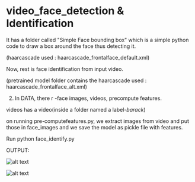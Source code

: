 # video_face_detection & Identification


It has a folder called "Simple Face bounding box" which is a simple python code to draw a box around the face thus detecting it.

(haarcascade used : haarcascade_frontalface_default.xml)

Now, rest is face identification from input video.


 (pretrained model folder contains the haarcascade used : haarcascade_frontalface_alt.xml)

2. In DATA, there r -face images, videos, precompute features.

videos has a video(inside a folder named a label-*barack*)

on running pre-computefeatures.py, we extract images from video and put those in face_images and we save the model as pickle file with features.

Run python face_identify.py 

OUTPUT:

![alt text](https://github.com/i-am-manish/video_face_detection-Identification/blob/master/bo.PNG)

![alt text](https://github.com/i-am-manish/video_face_detection-Identification/blob/master/rb.PNG)
